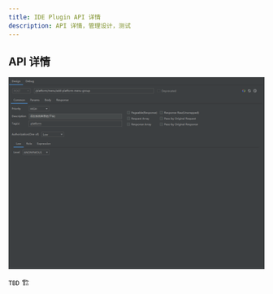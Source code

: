```yaml
---
title: IDE Plugin API 详情
description: API 详情，管理设计，测试
---
```


## API 详情

![Api Design](../public/image/idea/005_resource_01_design.png)

`TBD` 🏗️
